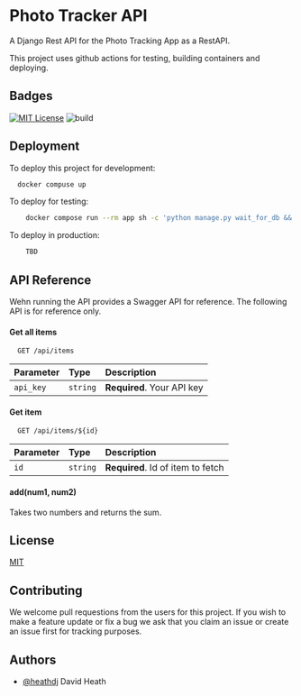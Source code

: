 # Photo Tracker API

A Django Rest API for the Photo Tracking App as a RestAPI.

This project uses github actions for testing, building containers and deploying.

## Badges

[![MIT License](https://img.shields.io/badge/License-MIT-green.svg)](https://choosealicense.com/licenses/mit/)
![build](https://img.shields.io/github/actions/workflow/status/heathdj/photo-tracker-api/tests.yml)

## Deployment

To deploy this project for development:

```bash
  docker compuse up
```

To deploy for testing:

```bash
    docker compose run --rm app sh -c 'python manage.py wait_for_db && python manage.py test && flake8
```

To deploy in production:

```bash
    TBD
```

## API Reference

Wehn running the API provides a Swagger API for reference. The following API is for reference only.

#### Get all items

```http
  GET /api/items
```

| Parameter | Type     | Description                |
| :-------- | :------- | :------------------------- |
| `api_key` | `string` | **Required**. Your API key |

#### Get item

```http
  GET /api/items/${id}
```

| Parameter | Type     | Description                       |
| :-------- | :------- | :-------------------------------- |
| `id`      | `string` | **Required**. Id of item to fetch |

#### add(num1, num2)

Takes two numbers and returns the sum.

## License

[MIT](https://choosealicense.com/licenses/mit/)

## Contributing

We welcome pull requestions from the users for this project. If you wish to make a feature update or fix a bug we ask that you claim an issue or create an issue first for tracking purposes.

## Authors

- [@heathdj](https://www.github.com/octokatherinheathdje) David Heath
